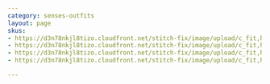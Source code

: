 ```yaml
---
category: senses-outfits
layout: page
skus:
- https://d3n78nkjl8tizo.cloudfront.net/stitch-fix/image/upload/c_fit,h_720,w_862/v1700697872/nvavbvybtxvzoifvauo8.jpg
- https://d3n78nkjl8tizo.cloudfront.net/stitch-fix/image/upload/c_fit,h_720,w_862/v1700017644/luaowpiqvla3vvpow3wd.jpg
- https://d3n78nkjl8tizo.cloudfront.net/stitch-fix/image/upload/c_fit,h_720,w_862/v1660935685/qawvzcowbeeqlubqpeki.jpg
- https://d3n78nkjl8tizo.cloudfront.net/stitch-fix/image/upload/c_fit,h_720,w_862/v1671298968/hetsrploijfpligasbgw.jpg

---
```


